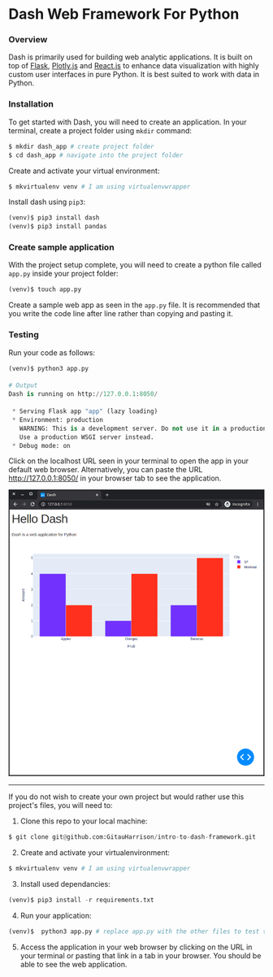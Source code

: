 # Dash Web Framework For Python

### Overview

Dash is primarily used for building web analytic applications. It is built on top of [Flask](https://flask.palletsprojects.com/en/1.1.x/), [Plotly.js](https://plotly.com/javascript/) and [React.js](https://reactjs.org/) to enhance data visualization with highly custom user interfaces in pure Python. It is best suited to work with data in Python.

### Installation

To get started with Dash, you will need to create an application. In your terminal, create a project folder using `mkdir` command:

```python
$ mkdir dash_app # create project folder
$ cd dash_app # navigate into the project folder
```

Create and activate your virtual environment:

```python
$ mkvirtualenv venv # I am using virtualenvwrapper
```

Install dash using `pip3`:

```python
(venv)$ pip3 install dash
(venv)$ pip3 install pandas

```

### Create sample application

With the project setup complete, you will need to create a python file called `app.py` inside your project folder:

```python
(venv)$ touch app.py
```

Create a sample web app as seen in the `app.py` file. It is recommended that you write the code line after line rather than copying and pasting it.

### Testing

Run your code as follows:

```python
(venv)$ python3 app.py

# Output
Dash is running on http://127.0.0.1:8050/

 * Serving Flask app "app" (lazy loading)
 * Environment: production
   WARNING: This is a development server. Do not use it in a production deployment.
   Use a production WSGI server instead.
 * Debug mode: on
```

Click on the localhost URL seen in your terminal to open the app in your default web browser. Alternatively, you can paste the URL http://127.0.0.1:8050/ in your browser tab to see the application.

![Example Graph](/images/example_graph.png)

------------------------------

If you do not wish to create your own project but would rather use this project's files, you will need to:

1. Clone this repo to your local machine:

```python
$ git clone git@github.com:GitauHarrison/intro-to-dash-framework.git
```

2. Create and activate your virtualenvironment:

```python
$ mkvirtualenv venv # I am using virtualenvwrapper
```

3. Install used dependancies:

```python
(venv)$ pip3 install -r requirements.txt
```

4. Run your application:

```python
(venv)$  python3 app.py # replace app.py with the other files to test them out too
```

5. Access the application in your web browser by clicking on the URL in your terminal or pasting that link in a tab in your browser. You should be able to see the web application.